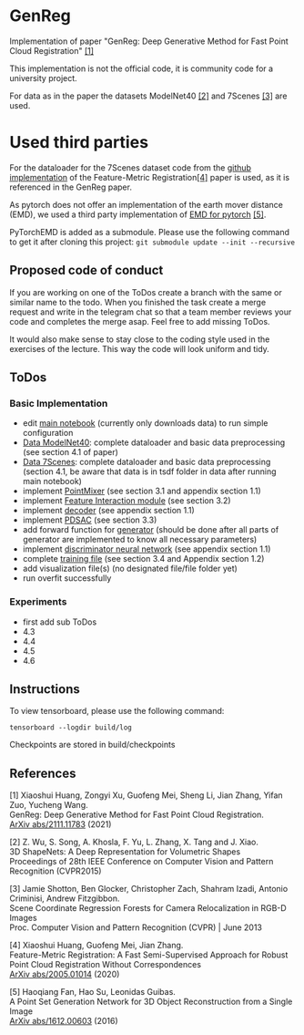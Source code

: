 # GenReg
Implementation of paper "GenReg: Deep Generative Method for Fast Point Cloud Registration" [[1]](#1)

This implementation is not the official code, it is community code for a university project.

For data as in the paper the datasets ModelNet40 [[2]](#2) and 7Scenes [[3]](#3) are used.

# Used third parties
For the dataloader for the 7Scenes dataset code from the [github implementation](https://github.com/XiaoshuiHuang/fmr)
of the Feature-Metric Registration[[4]](#4) paper is used, as it is referenced in the GenReg paper.

As pytorch does not offer an implementation of the earth mover distance (EMD), we used a third party implementation of [EMD
for pytorch](https://github.com/daerduoCarey/PyTorchEMD) [[5]](#5).

PyTorchEMD is added as a submodule. Please use the following command to get it after cloning this project:
`git submodule update --init --recursive`

## Proposed code of conduct
If you are working on one of the ToDos create a branch with the same or similar name to the todo. When you finished 
the task create a merge request and write in the telegram chat so that a team member reviews your code and completes the merge asap.
Feel free to add missing ToDos.

It would also make sense to stay close to the coding style used in the exercises of the lecture. This way the code will look uniform and tidy.

## ToDos
### Basic Implementation
- edit [main notebook](main.ipynb) (currently only downloads data) to run simple configuration
- [Data ModelNet40](data/ModelNet40.py): complete dataloader and basic data preprocessing (see section 4.1 of paper)
- [Data 7Scenes](data/SevenScenes.py): complete dataloader and basic data preprocessing (section 4.1, be aware that data is in tsdf folder in data after running main notebook)
- implement [PointMixer](model/pointmixer.py) (see section 3.1 and appendix section 1.1)
- implement [Feature Interaction module](model/featureinteraction.py) (see section 3.2)
- implement [decoder](model/decoder.py) (see appendix section 1.1)
- implement [PDSAC](model/pdsac.py) (see section 3.3)
- add forward function for [generator](model/generator.py) (should be done after all parts of generator are implemented to know all necessary parameters)
- implement [discriminator neural network](model/discriminator.py) (see appendix section 1.1)
- complete [training file](training/trainer.py) (see section 3.4 and Appendix section 1.2)
- add visualization file(s) (no designated file/file folder yet)
- run overfit successfully
### Experiments
- first add sub ToDos
- 4.3
- 4.4
- 4.5
- 4.6

## Instructions
To view tensorboard, please use the following command:

`tensorboard --logdir build/log`


Checkpoints are stored in build/checkpoints

## References
<a id="1">[1]</a> 
Xiaoshui Huang, Zongyi Xu, Guofeng Mei, Sheng Li, Jian Zhang, Yifan Zuo, Yucheng Wang.\
GenReg: Deep Generative Method for Fast Point Cloud Registration.\
[ArXiv abs/2111.11783](https://arxiv.org/abs/2111.11783) (2021)

<a id="2">[2]</a>
Z. Wu, S. Song, A. Khosla, F. Yu, L. Zhang, X. Tang and J. Xiao.\
3D ShapeNets: A Deep Representation for Volumetric Shapes\
Proceedings of 28th IEEE Conference on Computer Vision and Pattern Recognition (CVPR2015)

<a id="3">[3]</a>
Jamie Shotton, Ben Glocker, Christopher Zach, Shahram Izadi, Antonio Criminisi, Andrew Fitzgibbon.\
Scene Coordinate Regression Forests for Camera Relocalization in RGB-D Images\
Proc. Computer Vision and Pattern Recognition (CVPR) | June 2013

<a id="4">[4]</a>
Xiaoshui Huang, Guofeng Mei, Jian Zhang.\
Feature-Metric Registration: A Fast Semi-Supervised Approach for Robust Point Cloud Registration Without Correspondences\
[ArXiv abs/2005.01014](https://arxiv.org/abs/2005.01014) (2020)

<a id="5">[5]</a>
Haoqiang Fan, Hao Su, Leonidas Guibas.\
A Point Set Generation Network for 3D Object Reconstruction from a Single Image\
[ArXiv abs/1612.00603](https://arxiv.org/abs/1612.00603) (2016)